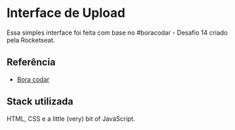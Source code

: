 
# Interface de Upload

Essa simples interface foi feita com base no #boracodar - Desafio 14 criado pela Rocketseat.


## Referência

 - [Bora codar](https://www.figma.com/community/file/1225440656930547927/%23boraCodar---Desafio-14)


## Stack utilizada

HTML, CSS e a little (very) bit of JavaScript.




